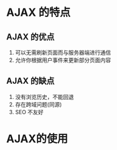 # AJAX 的特点
## AJAX 的优点
1. 可以无需刷新页面而与服务器端进行通信
2. 允许你根据用户事件来更新部分页面内容

## AJAX 的缺点
1. 没有浏览历史，不能回退
2. 存在跨域问题(同源)
3. SEO 不友好

# AJAX的使用
